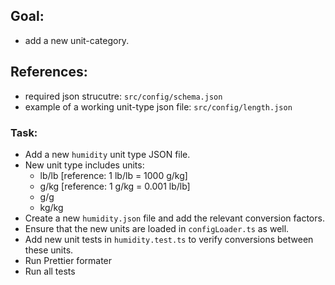 ## Goal:

- add a new unit-category.

## References:

- required json strucutre: `src/config/schema.json`
- example of a working unit-type json file: `src/config/length.json`

### Task:

- Add a new `humidity` unit type JSON file.
- New unit type includes units:
  - lb/lb [reference: 1 lb/lb = 1000 g/kg]
  - g/kg [reference: 1 g/kg = 0.001 lb/lb]
  - g/g
  - kg/kg
- Create a new `humidity.json` file and add the relevant conversion factors.
- Ensure that the new units are loaded in `configLoader.ts` as well.
- Add new unit tests in `humidity.test.ts` to verify conversions between these units.
- Run Prettier formater
- Run all tests
